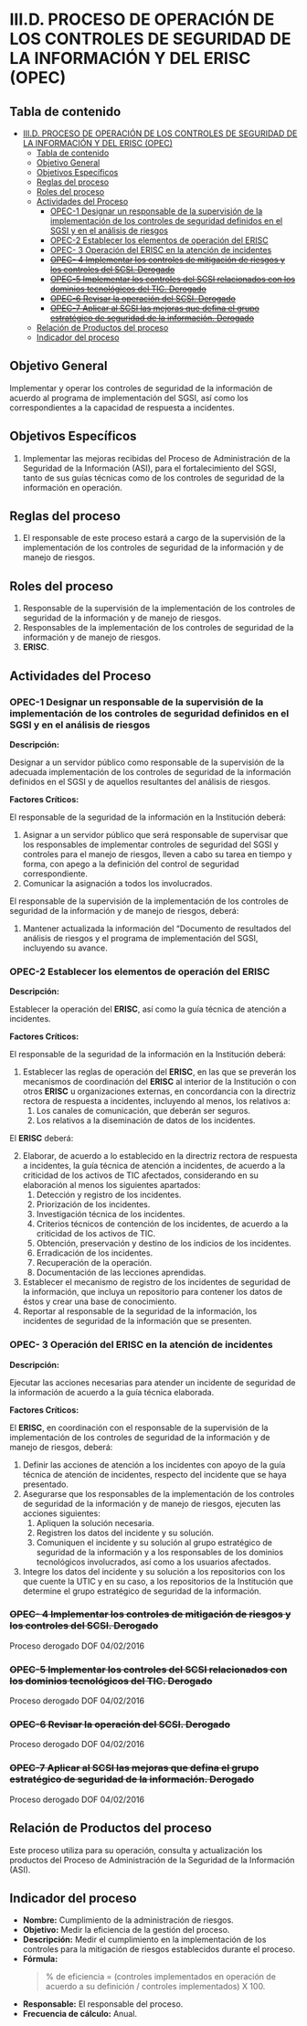 # III.D. PROCESO DE OPERACIÓN DE LOS CONTROLES DE SEGURIDAD DE LA INFORMACIÓN Y DEL ERISC (OPEC)

## Tabla de contenido

- [III.D. PROCESO DE OPERACIÓN DE LOS CONTROLES DE SEGURIDAD DE LA INFORMACIÓN Y DEL ERISC (OPEC)](#iiid-proceso-de-operación-de-los-controles-de-seguridad-de-la-información-y-del-erisc-opec)
  - [Tabla de contenido](#tabla-de-contenido)
  - [Objetivo General](#objetivo-general)
  - [Objetivos Específicos](#objetivos-específicos)
  - [Reglas del proceso](#reglas-del-proceso)
  - [Roles del proceso](#roles-del-proceso)
  - [Actividades del Proceso](#actividades-del-proceso)
    - [OPEC-1 Designar un responsable de la supervisión de la implementación de los controles de seguridad definidos en el SGSI y en el análisis de riesgos](#opec-1-designar-un-responsable-de-la-supervisión-de-la-implementación-de-los-controles-de-seguridad-definidos-en-el-sgsi-y-en-el-análisis-de-riesgos)
    - [OPEC-2 Establecer los elementos de operación del ERISC](#opec-2-establecer-los-elementos-de-operación-del-erisc)
    - [OPEC- 3 Operación del ERISC en la atención de incidentes](#opec--3-operación-del-erisc-en-la-atención-de-incidentes)
    - [~~OPEC- 4 Implementar los controles de mitigación de riesgos y los controles del SCSI. Derogado~~](#opec--4-implementar-los-controles-de-mitigación-de-riesgos-y-los-controles-del-scsi-derogado)
    - [~~OPEC-5 Implementar los controles del SCSI  relacionados  con los dominios tecnológicos del TIC. Derogado~~](#opec-5-implementar-los-controles-del-scsi--relacionados--con-los-dominios-tecnológicos-del-tic-derogado)
    - [~~OPEC-6 Revisar la operación del SCSI. Derogado~~](#opec-6-revisar-la-operación-del-scsi-derogado)
    - [~~OPEC-7 Aplicar al SCSI las mejoras que defina el grupo estratégico de seguridad de la información. Derogado~~](#opec-7-aplicar-al-scsi-las-mejoras-que-defina-el-grupo-estratégico-de-seguridad-de-la-información-derogado)
  - [Relación de Productos del proceso](#relación-de-productos-del-proceso)
  - [Indicador del proceso](#indicador-del-proceso)

## Objetivo General

Implementar y operar los controles de seguridad de la información de acuerdo al programa de implementación del SGSI, así como los correspondientes a la capacidad de respuesta a incidentes.

## Objetivos Específicos

1. Implementar las mejoras recibidas del Proceso de Administración de la Seguridad de la Información (ASI), para el fortalecimiento del SGSI, tanto de sus guías técnicas como de los controles de seguridad de la información en operación.

## Reglas del proceso

1. El responsable de este proceso estará a cargo de la supervisión de la implementación de los controles de seguridad de la información y de manejo de riesgos.

## Roles del proceso

1. Responsable de la supervisión de la implementación de los controles de seguridad de la información y de manejo de riesgos.
2. Responsables de la implementación de los controles de seguridad de la información y de manejo de riesgos.
3. **ERISC**.

## Actividades del Proceso

### OPEC-1 Designar un responsable de la supervisión de la implementación de los controles de seguridad definidos en el SGSI y en el análisis de riesgos

**Descripción:**

Designar a un servidor público como responsable de la supervisión de la adecuada implementación de los controles de seguridad de la información definidos en el SGSI y de aquellos resultantes del análisis de riesgos.

**Factores Críticos:**

El responsable de la seguridad de la información en la Institución deberá:

1. Asignar a un servidor público que será responsable de supervisar que los responsables de implementar controles de seguridad del SGSI y controles para el manejo de riesgos, lleven a cabo su tarea en tiempo y forma, con apego a la definición del control de seguridad correspondiente.
2. Comunicar la asignación a todos los involucrados.

El responsable de la supervisión de la implementación de los controles de seguridad de la información y de manejo de riesgos, deberá:

1. Mantener actualizada la información del “Documento de resultados del análisis de riesgos y el programa de implementación del SGSI, incluyendo su avance.

### OPEC-2 Establecer los elementos de operación del ERISC

**Descripción:**

Establecer la operación del **ERISC**, así como la guía técnica de atención a incidentes.

**Factores Críticos:**

El responsable de la seguridad de la información en la Institución deberá:

1. Establecer las reglas de operación del **ERISC**, en las que se preverán los mecanismos de coordinación del **ERISC** al interior de la Institución o con otros **ERISC** u organizaciones externas, en concordancia con la directriz rectora de respuesta a incidentes, incluyendo al menos, los relativos a:
    1. Los canales de comunicación, que deberán ser seguros.
    2. Los relativos a la diseminación de datos de los incidentes.

El **ERISC** deberá:

2. Elaborar, de acuerdo a lo establecido en la directriz rectora de respuesta a incidentes, la guía técnica de atención a incidentes, de acuerdo a la criticidad de los activos de TIC afectados, considerando en su elaboración al menos los siguientes apartados:
    1. Detección y registro de los incidentes.
    2. Priorización de los incidentes.
    3. Investigación técnica de los incidentes.
    4. Criterios técnicos de contención de los incidentes, de acuerdo a la criticidad de los activos de TIC.
    5. Obtención, preservación y destino de los indicios de los incidentes.
    6. Erradicación de los incidentes.
    7. Recuperación de la operación.
    8. Documentación de las lecciones aprendidas.
3. Establecer el mecanismo de registro de los incidentes de seguridad de la información, que incluya un repositorio para contener los datos de éstos y crear una base de conocimiento.
4. Reportar al responsable de la seguridad de la información, los incidentes de seguridad de la información que se presenten.

### OPEC- 3 Operación del ERISC en la atención de incidentes

**Descripción:**

Ejecutar las acciones necesarias para atender un incidente de seguridad de la información de acuerdo a la guía técnica elaborada.

**Factores Críticos:**

El **ERISC**, en coordinación con el responsable de la supervisión de la implementación de los controles de seguridad de la información y de manejo de riesgos, deberá:

1. Definir las acciones de atención a los incidentes con apoyo de la guía técnica de atención de incidentes, respecto del incidente que se haya presentado.
2. Asegurarse que los responsables de la implementación de los controles de seguridad de la información y de manejo de riesgos, ejecuten las acciones siguientes:
    1. Apliquen la solución necesaria.
    2. Registren los datos del incidente y su solución.
    3. Comuniquen el incidente y su solución al grupo estratégico de seguridad de la información y a los responsables de los dominios tecnológicos involucrados, así como a los usuarios afectados.
3. Integre los datos del incidente y su solución a los repositorios con los que cuente la UTIC y en su caso, a los repositorios de la Institución que determine el grupo estratégico de seguridad de la información.

### ~~OPEC- 4 Implementar los controles de mitigación de riesgos y los controles del SCSI. Derogado~~

Proceso derogado DOF 04/02/2016

### ~~OPEC-5 Implementar los controles del SCSI  relacionados  con los dominios tecnológicos del TIC. Derogado~~

Proceso derogado DOF 04/02/2016

### ~~OPEC-6 Revisar la operación del SCSI. Derogado~~

Proceso derogado DOF 04/02/2016

### ~~OPEC-7 Aplicar al SCSI las mejoras que defina el grupo estratégico de seguridad de la información. Derogado~~

Proceso derogado DOF 04/02/2016

## Relación de Productos del proceso

Este proceso utiliza para su operación, consulta y actualización los productos del Proceso de Administración de la Seguridad de la Información (ASI).

## Indicador del proceso

- **Nombre:** Cumplimiento de la administración de riesgos.
- **Objetivo:** Medir la eficiencia de la gestión del proceso.
- **Descripción:** Medir el cumplimiento en la implementación de los controles para la mitigación de riesgos establecidos durante el proceso.
- **Fórmula:**
  > % de eficiencia = (controles implementados en operación de acuerdo a su definición / controles implementados) X 100.
- **Responsable:** El responsable del proceso.
- **Frecuencia de cálculo:** Anual.
